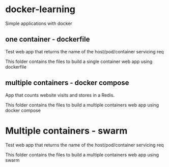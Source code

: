 # docker-learning
Simple applications with docker

## one container - dockerfile

Test web app that returns the name of the host/pod/container servicing req

This folder contains the files to build a single container web app using dockerfile

## multiple containers - docker compose

App that counts website visits and stores in a Redis.

This folder contains the files to build a multiple containers web app using docker compose

# Multiple containers - swarm

Test web app that returns the name of the host/pod/container servicing req

This folder contains the files to build a multiple containers web app using swarm
